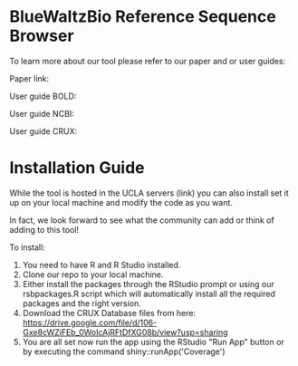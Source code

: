 # BlueWaltzBio Reference Sequence Browser

To learn more about our tool please refer to our paper and or user guides:

Paper link:

User guide BOLD:

User guide NCBI:

User guide CRUX: 


# Installation Guide

While the tool is hosted in the UCLA servers (link) you can also install set it up on your local machine and modify the code as you want.

In fact, we look forward to see what the community can add or think of adding to this tool!

To install:
1. You need to have R and R Studio installed.
2. Clone our repo to your local machine.
3. Either install the packages through the RStudio prompt or using our rsbpackages.R script which will automatically install all the required packages and the right version.
4. Download the CRUX Database files from here: https://drive.google.com/file/d/106-Gxe8cWZiFEb_0WoIcAjRFtDfXG08b/view?usp=sharing
5. You are all set now run the app using the RStudio "Run App" button or by executing the command shiny::runApp('Coverage')
